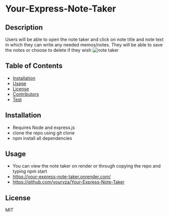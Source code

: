 # Your-Express-Note-Taker

## Description

Users will be able to open the note taker and click on note title and note text in which they can write any needed memos/notes. They will be able to save the notes or choose to delete if they wish
![note taker](https://github.com/yourvza/Your-Express-Note-Taker/assets/155742735/8d50b819-10b2-46d8-b1ed-1c5409097506)



## Table of Contents

- [Installation](#installation)
- [Usage](#usage)
- [License](#license)
- [Contributors](#contibutors)
- [Test](#test)

## Installation

- Requires Node and express.js
- clone the repo using git clone
- npm install all dependencies

## Usage

- You can view the note taker on render or through copying the repo and typing npm start
- https://your-express-note-taker.onrender.com/
- https://github.com/yourvza/Your-Express-Note-Taker



## License

MIT


